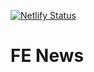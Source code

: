 [![Netlify Status](https://api.netlify.com/api/v1/badges/513e169c-45d7-4dbe-8ac4-734a1824b961/deploy-status)](https://app.netlify.com/sites/shiny-cocada-dea6ac/deploys)

# FE News

